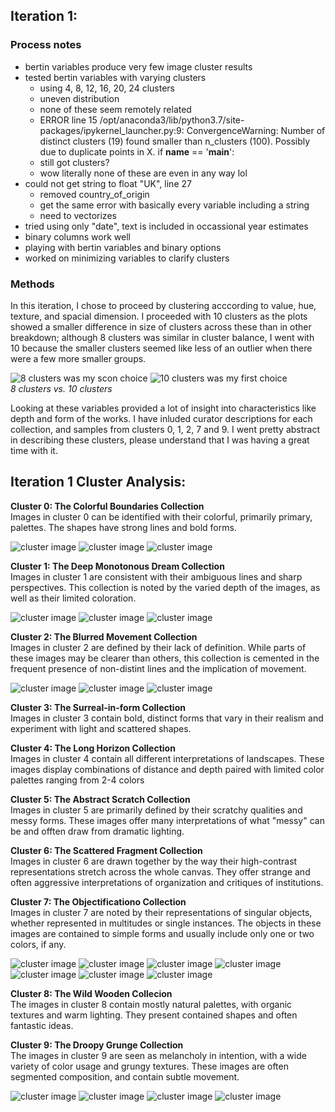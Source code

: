 ## Iteration 1:

### Process notes
- bertin variables produce very few image cluster results
- tested bertin variables with varying clusters
	- using 4, 8, 12, 16, 20, 24 clusters
	- uneven distribution
	- none of these seem remotely related
	- ERROR line 15
	/opt/anaconda3/lib/python3.7/site-packages/ipykernel_launcher.py:9: ConvergenceWarning: Number of distinct clusters (19) found smaller than n_clusters (100). Possibly due to duplicate points in X.
  if __name__ == '__main__':
  - still got clusters?
  - wow literally none of these are even in any way lol
- could not get string to float "UK", line 27
	- removed country_of_origin
	- get the same error with basically every variable including a string
	- need to vectorizes
- tried using only "date", text is included in occassional year estimates
- binary columns work well
- playing with bertin variables and binary options 
- worked on minimizing variables to clarify clusters

### Methods
In this iteration, I chose to proceed by clustering acccording to value, hue, texture, and spacial dimension. I proceeded with 10 clusters as the plots showed a smaller difference in size of clusters across these than in other breakdown; although 8 clusters was similar in cluster balance, I went with 10 because the smaller clusters seemed like less of an outlier when there were a few more smaller groups.

![8 clusters was my scon choice](images/8clusters.png) ![10 clusters was my first choice](images/10clusters.png)  
_8 clusters vs. 10 clusters_  

Looking at these variables provided a lot of insight into characteristics like depth and form of the works. I have inluded curator descriptions for each collection, and samples from clusters 0, 1, 2, 7 and 9. I went pretty abstract in describing these clusters, please understand that I was having a great time with it.


## Iteration 1 Cluster Analysis:
**Cluster 0:  The Colorful Boundaries Collection**  
Images in cluster 0 can be identified with their colorful, primarily primary, palettes. The shapes have strong lines and bold forms.  

![cluster image](images/cluster0a.jpeg) ![cluster image](images/cluster0b.jpeg) ![cluster image](images/cluster0c.jpeg)  

**Cluster 1: The Deep Monotonous Dream Collection**  
Images in cluster 1 are consistent with their ambiguous lines and sharp perspectives. This collection is noted by the varied depth of the images, as well as their limited coloration.  

![cluster image](images/cluster1a.jpeg) ![cluster image](images/cluster1b.jpeg) ![cluster image](images/cluster1c.jpeg)  

**Cluster 2: The Blurred Movement Collection**  
Images in cluster 2 are defined by their lack of definition. While parts of these images may be clearer than others, this collection is cemented in the frequent presence of non-distint lines and the implication of movement.  

![cluster image](images/cluster2a.jpeg) ![cluster image](images/cluster2b.jpeg) ![cluster image](images/cluster2c.jpeg)

**Cluster 3: The Surreal-in-form Collection**  
Images in cluster 3 contain bold, distinct forms that vary in their realism and experiment with light and scattered shapes.

**Cluster 4: The Long Horizon Collection**  
Images in cluster 4 contain all different interpretations of landscapes. These images display combinations of distance and depth paired with limited color palettes ranging from 2-4 colors

**Cluster 5: The Abstract Scratch Collection**  
Images in cluster 5 are primarily defined by their scratchy qualities and messy forms. These images offer many interpretations of what "messy" can be and offten draw from dramatic lighting.

**Cluster 6: The Scattered Fragment Collection**  
Images in cluster 6 are drawn together by the way their high-contrast representations stretch across the whole canvas. They offer strange and often aggressive interpretations of organization and critiques of institutions.

**Cluster 7: The Objectificationo Collection**  
Images in cluster 7 are noted by their representations of singular objects, whether represented in multitudes or single instances. The objects in these images are contained to simple forms and usually include only one or two colors, if any.  

![cluster image](images/cluster7a.jpeg) ![cluster image](images/cluster7b.jpeg) ![cluster image](images/cluster7c.jpeg) ![cluster image](images/cluster7d.jpeg) ![cluster image](images/cluster7e.jpeg) ![cluster image](images/cluster7f.jpeg) ![cluster image](images/cluster7g.jpeg)  

**Cluster 8: The Wild Wooden Collecion**  
The images in cluster 8 contain mostly natural palettes, with organic textures and warm lighting. They present contained shapes and often fantastic ideas.

**Cluster 9: The Droopy Grunge Collection**  		
The images in cluster 9 are seen as melancholy in intention, with a wide variety of color usage and grungy textures. These images are often segmented composition, and contain subtle movement.  

![cluster image](images/cluster9a.jpeg) ![cluster image](images/cluster9b.jpeg) ![cluster image](images/cluster9c.jpeg) ![cluster image](images/cluster9d.jpeg) 